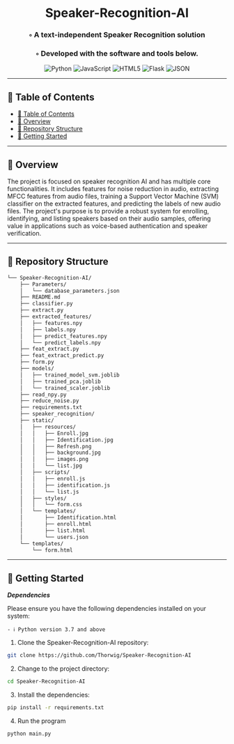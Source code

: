 <div align="center">
<h1 align="center">
<br>Speaker-Recognition-AI
</h1>
<h3>◦ A text-independent Speaker Recognition solution  </h3>
<h3>◦ Developed with the software and tools below.</h3>

<p align="center">
    
<img src="https://img.shields.io/badge/Python-3776AB.svg?style&logo=Python&logoColor=white" alt="Python" />
<img src="https://img.shields.io/badge/JavaScript-F7DF1E.svg?style&logo=JavaScript&logoColor=black" alt="JavaScript" />
<img src="https://img.shields.io/badge/HTML5-E34F26.svg?style&logo=HTML5&logoColor=white" alt="HTML5" />
<img src="https://img.shields.io/badge/Flask-000000.svg?style&logo=Flask&logoColor=white" alt="Flask" />
<img src="https://img.shields.io/badge/JSON-000000.svg?style&logo=JSON&logoColor=white" alt="JSON" />
</p>
</div>

---

## 📖 Table of Contents
- [📖 Table of Contents](#-table-of-contents)
- [📍 Overview](#-overview)
- [📂 Repository Structure](#-repository-structure)
- [🚀 Getting Started](#-getting-started)

---


## 📍 Overview

The project is focused on speaker recognition AI and has multiple core functionalities. It includes features for noise reduction in audio, extracting MFCC features from audio files, training a Support Vector Machine (SVM) classifier on the extracted features, and predicting the labels of new audio files. The project's purpose is to provide a robust system for enrolling, identifying, and listing speakers based on their audio samples, offering value in applications such as voice-based authentication and speaker verification.

---


## 📂 Repository Structure

```sh
└── Speaker-Recognition-AI/
    ├── Parameters/
    │   └── database_parameters.json
    ├── README.md
    ├── classifier.py
    ├── extract.py
    ├── extracted_features/
    │   ├── features.npy
    │   ├── labels.npy
    │   ├── predict_features.npy
    │   └── predict_labels.npy
    ├── feat_extract.py
    ├── feat_extract_predict.py
    ├── form.py
    ├── models/
    │   ├── trained_model_svm.joblib
    │   ├── trained_pca.joblib
    │   └── trained_scaler.joblib
    ├── read_npy.py
    ├── reduce_noise.py
    ├── requirements.txt
    ├── speaker_recognition/
    ├── static/
    │   ├── resources/
    │   │   ├── Enroll.jpg
    │   │   ├── Identification.jpg
    │   │   ├── Refresh.png
    │   │   ├── background.jpg
    │   │   ├── images.png
    │   │   └── list.jpg
    │   ├── scripts/
    │   │   ├── enroll.js
    │   │   ├── identification.js
    │   │   └── list.js
    │   ├── styles/
    │   │   └── form.css
    │   └── templates/
    │       ├── Identification.html
    │       ├── enroll.html
    │       ├── list.html
    │       └── users.json
    └── templates/
        └── form.html
```


---


## 🚀 Getting Started

***Dependencies***

Please ensure you have the following dependencies installed on your system:

`- ℹ️ Python version 3.7 and above`

1. Clone the Speaker-Recognition-AI repository:
```sh
git clone https://github.com/Thorwig/Speaker-Recognition-AI
```

2. Change to the project directory:
```sh
cd Speaker-Recognition-AI
```

3. Install the dependencies:
```sh
pip install -r requirements.txt
```

4. Run the program
```sh
python main.py
```
